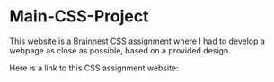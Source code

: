 # Main-CSS-Project

This website is a Brainnest CSS assignment where I had to develop a webpage as close as possible, based on a provided design.

Here is a link to this CSS assignment website: 
